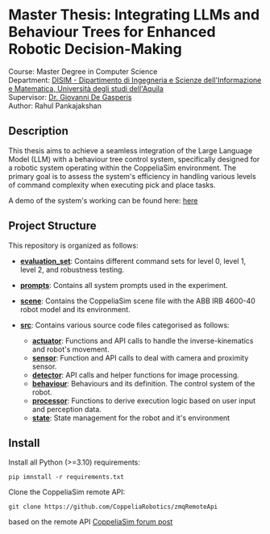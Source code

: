 # Master Thesis: Integrating LLMs and Behaviour Trees for Enhanced Robotic Decision-Making
Course: Master Degree in Computer Science <br>
Department: [DISIM - Dipartimento di Ingegneria e Scienze dell'Informazione e Matematica, Università degli studi dell'Aquila](https://www.disim.univaq.it/) <br>
Supervisor: [Dr. Giovanni De Gasperis](https://www.disim.univaq.it/GiovanniDeGasperis) <br>
Author: Rahul Pankajakshan <br>


## Description
This thesis aims to achieve a seamless integration of the Large Language Model (LLM) with a behaviour tree control system, specifically designed for a robotic system operating within the CoppeliaSim environment. The primary goal is to assess the system's efficiency in handling various levels of command complexity when executing pick and place tasks.

A demo of the system's working can be found here: [here](https://rahulgitsit.github.io/profile/demo)

## Project Structure

This repository is organized as follows:

- [**evaluation_set**](evaluation_set/): Contains different command sets for level 0, level 1, level 2, and robustness testing.

- [**prompts**](prompts/): Contains all system prompts used in the experiment.

- [**scene**](scene/): Contains the CoppeliaSim scene file with the ABB IRB 4600-40 robot model and its environment. 

- [**src**](src/): Contains various source code files categorised as follows:
  - [**actuator**](src/actuator.py): Functions and API calls to handle the inverse-kinematics and robot's movement.
  - [**sensor**](src/sensors.py): Function and API calls to deal with camera and proximity sensor.
  - [**detector**](src/detector.py): API calls and helper functions for image processing.
  - [**behaviour**](src/behaviour.py): Behaviours and its definition. The control system of the robot.
  - [**processor**](src/processor.py): Functions to derive execution logic based on user input and perception data.
  - [**state**](src/state.py): State management for the robot and it's environment

## Install

Install all Python (>=3.10) requirements:

    pip imnstall -r requirements.txt

Clone the CoppeliaSim remote API:

    git clone https://github.com/CoppeliaRobotics/zmqRemoteApi

based on the remote API [CoppeliaSim forum post](https://forum.coppeliarobotics.com/viewtopic.php?t=9392)





